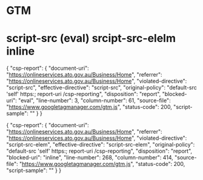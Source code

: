 # GTM
# script-src (eval) srcipt-src-elelm inline 

{
  "csp-report": {
    "document-uri": "https://onlineservices.ato.gov.au/Business/Home",
    "referrer": "https://onlineservices.ato.gov.au/Business/Home",
    "violated-directive": "script-src",
    "effective-directive": "script-src",
    "original-policy": "default-src 'self' https:; report-uri /csp-reporting",
    "disposition": "report",
    "blocked-uri": "eval",
    "line-number": 3,
    "column-number": 61,
    "source-file": "https://www.googletagmanager.com/gtm.js",
    "status-code": 200,
    "script-sample": ""
  }
}

{
  "csp-report": {
    "document-uri": "https://onlineservices.ato.gov.au/Business/Home",
    "referrer": "https://onlineservices.ato.gov.au/Business/Home",
    "violated-directive": "script-src-elem",
    "effective-directive": "script-src-elem",
    "original-policy": "default-src 'self' https:; report-uri /csp-reporting",
    "disposition": "report",
    "blocked-uri": "inline",
    "line-number": 268,
    "column-number": 414,
    "source-file": "https://www.googletagmanager.com/gtm.js",
    "status-code": 200,
    "script-sample": ""
  }
}
